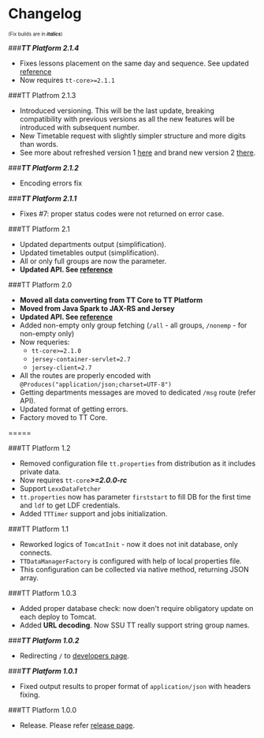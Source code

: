 Changelog
=========
<sub><sup>(Fix builds are in ***italics***)</sup></sub>

###***TT Platform 2.1.4***

* Fixes lessons placement on the same day and sequence. See updated [reference](https://github.com/Plain-Solutions/tt-platform/blob/master/docs/API%20Version%202%20Reference.md)
* Now requires `tt-core>=2.1.1`

###TT Platfrom 2.1.3

* Introduced versioning. This will be the last update, breaking compatibility with previous versions as all the new features will be introduced with subsequent number.
* New Timetable request with slightly simpler structure and more digits than words.
* See more about refreshed version 1 [here](https://github.com/Plain-Solutions/tt-platform/blob/master/docs/API%20Version%201%20Reference.md) and brand new version 2 [there](https://github.com/Plain-Solutions/tt-platform/blob/master/docs/API%20Version%202%20Reference.md).


###***TT Platform 2.1.2***

* Encoding errors fix


###***TT Platform 2.1.1***

* Fixes #7: proper status codes were not returned on error case.

###TT Platform 2.1
* Updated departments output (simplification).
* Updated timetables output (simplification).
* All or only full groups are now the parameter. 
* **Updated API. See [reference](https://github.com/Plain-Solutions/tt-platform/blob/master/docs/API%20Version%201%20Reference.md)**

###TT Platform 2.0

* **Moved all data converting from TT Core to TT Platform**
* **Moved from Java Spark to JAX-RS and Jersey**
* **Updated API. See [reference](https://github.com/Plain-Solutions/tt-platform/blob/master/docs/API%20Version%201%20Reference.md)**
* Added non-empty only group fetching (`/all` - all groups, `/nonemp` - for non-empty only)
* Now requeries:
	* `tt-core>=2.1.0`
	* `jersey-container-servlet=2.7`
	* `jersey-client=2.7`
* All the routes are properly encoded with `@Produces("application/json;charset=UTF-8")`
* Getting departments messages are moved to dedicated `/msg` route (refer API).
* Updated format of getting errors.
* Factory moved to TT Core. 

=====

###TT Platform 1.2
* Removed configuration file `tt.properties` from distribution as it includes private data.
* Now requires `tt-core`***>=2.0.0-rc***
* Support `LexxDataFetcher`
* `tt.properties` now has parameter `firststart` to fill DB for the first time and `ldf` to get LDF credentials.
* Added `TTTimer` support and jobs initialization. 

###TT Platform 1.1

* Reworked logics of `TomcatInit` - now it does not init database, only connects.
* `TTDataManagerFactory` is configured with help of local properties file.
* This configuration can be collected via native method, returning JSON array.

###TT Platform 1.0.3

* Added proper database check: now doen't require obligatory update on each deploy to Tomcat.
* Added **URL decoding**. Now SSU TT really support string group names.

###***TT Platform 1.0.2***
* Redirecting `/` to [developers page](ssutt.org/developers).

###***TT Platform 1.0.1***
* Fixed output results to proper format of `application/json` with headers fixing.


###TT Platform 1.0.0
* Release. Please refer [release page](https://github.com/Plain-Solutions/tt-platform/releases/tag/1.0.0).